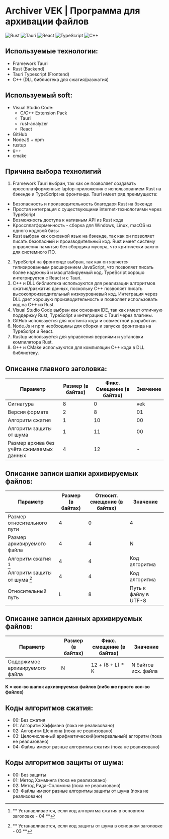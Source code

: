# Archiver VEK | Программа для архивации файлов

![Rust](https://img.shields.io/badge/rust-%23000000.svg?style=for-the-badge&logo=rust&logoColor=white)
![Tauri](https://img.shields.io/badge/tauri-%2324C8DB.svg?style=for-the-badge&logo=tauri&logoColor=%23FFFFFF)
![React](https://img.shields.io/badge/react-%2320232a.svg?style=for-the-badge&logo=react&logoColor=%2361DAFB)
![TypeScript](https://img.shields.io/badge/typescript-%23007ACC.svg?style=for-the-badge&logo=typescript&logoColor=white)
![C++](https://img.shields.io/badge/c++-%2300599C.svg?style=for-the-badge&logo=c%2B%2B&logoColor=white)

## Используемые технологии:
- Framework Tauri
- Rust (Backend)
- Tauri Typescript (Frontend)
- C++ (DLL библиотека для сжатия/разжатия)

## Используемый soft:
- Visual Studio Code:
  - C/C++ Extension Pack
  - Tauri
  - rust-analyzer
  - React
- GitHub
- NodeJS + npm
- rustup
- g++
- cmake

## Причина выбора технолигий
1. Framework Tauri выбран, так как он позволяет создавать кроссплатформенные laptop-приложения с использованием Rust на бэкенде и TypeScript на фронтенде. Tauri имеет ряд преимуществ:
  - Безопасность и производительность благодаря Rust на бэкенде
  - Простая интеграция с существующими internet-технологиями через TypeScript
  - Возможность доступа к нативным API из Rust кода
  - Кроссплатформенность - сборка для Windows, Linux, macOS из одного кодовой базы
  - Rust выбран как основной язык на бэкенде, так как он позволяет писать безопасный и производительный код. Rust имеет систему управления памятью без сборщика мусора, что критически важно для системного ПО.
2. TypeScript на фронтенде выбран, так как он является типизированным расширением JavaScript, что позволяет писать более надежный и масштабируемый код. TypeScript хорошо интегрируется с React и с Tauri.
3. C++ и DLL библиотека используются для реализации алгоритмов сжатия/разжатия данных, поскольку C++ позволяет писать высокопроизводительный низкоуровневый код. Интеграция через DLL дает хорошую производительность и позволяет использовать код на C++ из Rust.
4. Visual Studio Code выбран как основная IDE, так как имеет отличную поддержку Rust, TypeScript и интеграцию с Tauri через плагины.
5. GitHub используется для хостинга кода и совместной разработки.
6. Node.Js и npm необходимы для сборки и запуска фронтенда на TypeScript и React.
7. Rustup используется для управления версиями и установки компилятора Rust.
8. G++ и CMake используются для компиляции C++ кода в DLL библиотеку.

## Описание главного заголовка:

| Параметр                                 | Размер (в байтах)    | Фикс. Смещение (в байтах)         | Значение              |
|------------------------------------------|----------------------|-----------------------------------|-----------------------|
| Сигнатура                                | 8                    | 0                                 | vek                   |
| Версия формата                           | 2                    | 8                                 | 01                    |
| Алгоритм сжатия                          | 1                    | 10                                | 00                    |
| Алгоритм защиты от шума                  | 1                    | 11                                | 00                    |
| Размер архива без учёта сжимаемых данных | 4                    | 12                                | -                     |

## Описание записи шапки архивируемых файлов:

| Параметр                        | Размер (в байтах)    | Относит. смещение (в байтах)      | Значение              |
|---------------------------------|----------------------|-----------------------------------|-----------------------|
| Размер относительного пути      | 4                    | 0                                 | 4                     |
| Размер архивируемого файла      | 4                    | 4                                 | N                     |
| Алгоритм сжатия [^1]            | 4                    | 4                                 | Код алгоритма         |
| Алгоритм защиты от шума [^2]    | 4                    | 4                                 | Код алгоритма         |
| Относительный путь              | L                    | 8                                 | Путь к файлу в UTF-8  |

[^1]: ** Устанавливается, если код алгоритма сжатия в основном заголовке - 04 **
[^2]: ** Устанавливается, если код защиты от шума в основном заголовке - 03 **

## Описание записи данных архивируемых файлов:

| Параметр                        | Размер (в байтах)    | Фикс. смещение (в байтах)         | Значение              |
|---------------------------------|----------------------|-----------------------------------|-----------------------|
| Содержимое архивируемого файла  | N                    | 12 + (8 + L) * K                  | N байтов исх. файла   |

**K = кол-во шапок архивируемых файлов (либо же просто кол-во файлов)**

## Коды алгоритмов сжатия:

- 00: Без сжатия
- 01: Алгоритм Хаффмана (пока не реализовано)
- 02: Алгоритм Шеннона (пока не реализовано)
- 03: Целочисленный арифметический(интервальный) алгоритм (пока не реализовано)
- 04: Файлы имеют разные алгоритмы сжатия (пока не реализовано)

## Коды алгоритмов защиты от шума:

- 00: Без защиты
- 01: Метод Хэмминга (пока не реализовано)
- 02: Метод Рида-Соломона (пока не реализовано)
- 03: Файлы имеют разные алгоритмы защиты от шума (пока не реализовано)
